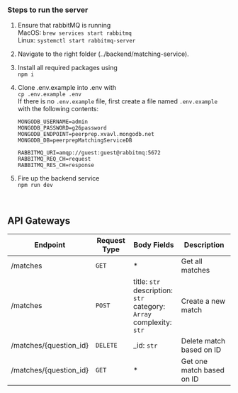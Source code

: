 ### Steps to run the server

1. Ensure that rabbitMQ is running
<br> MacOS: `brew services start rabbitmq`
<br> Linux: `systemctl start rabbitmq-server`

2. Navigate to the right folder (../backend/matching-service).

3. Install all required packages using
<br> `npm i`

4. Clone .env.example into .env with
<br> `cp .env.example .env`
<br> If there is no `.env.example` file, first create a file named `.env.example` with the following contents:
    ```
    MONGODB_USERNAME=admin
    MONGODB_PASSWORD=g26password
    MONGODB_ENDPOINT=peerprep.xvavl.mongodb.net
    MONGODB_DB=peerprepMatchingServiceDB  

    RABBITMQ_URI=amqp://guest:guest@rabbitmq:5672
    RABBITMQ_REQ_CH=request
    RABBITMQ_RES_CH=response  
    ```

5. Fire up the backend service
<br> `npm run dev`

<br>

## API Gateways

| Endpoint               | Request Type | Body Fields | Description                                                    |
|------------------------| ------------ |  -- |----------------------------------------------------------------|
| /matches               | `GET` | \* | Get all matches <br>                                           |
| /matches               | `POST` | title: `str`<br>description: `str`<br>category: `Array`<br>complexity: `str` | Create a new match <br>                                        |
| /matches/{question_id} | `DELETE`     | _id: `str` | Delete match based on ID <br>       |
| /matches/{question_id} | `GET`       | * | Get one match based on ID <br> |